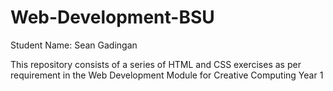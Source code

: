 # Web-Development-BSU

Student Name: Sean Gadingan

This repository consists of a series of HTML and CSS exercises as per requirement in the Web Development Module for Creative Computing Year 1
